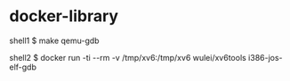 # docker-library
shell1 $ make qemu-gdb

shell2 $ docker run -ti --rm  -v /tmp/xv6:/tmp/xv6 wulei/xv6tools i386-jos-elf-gdb



